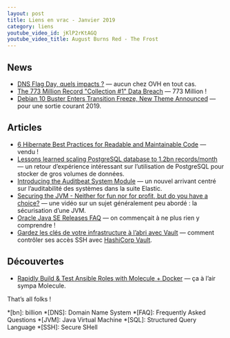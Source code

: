 ```yaml
---
layout: post
title: Liens en vrac - Janvier 2019
category: liens
youtube_video_id: jKlP2rKtAGQ
youtube_video_title: August Burns Red - The Frost
---
```


## News

* [DNS Flag Day, quels impacts ?](https://www.ovh.com/fr/blog/dns-flag-day-quels-impacts/)
  — aucun chez OVH en tout cas.
* [The 773 Million Record "Collection #1" Data Breach](https://www.troyhunt.com/the-773-million-record-collection-1-data-reach/)
  — 773 Million !
* [Debian 10 Buster Enters Transition Freeze, New Theme Announced](https://www.phoronix.com/scan.php?page=news_item&px=Debian-10-Enters-Trans-Freeze)
  — pour une sortie courant 2019.

## Articles

* [6 Hibernate Best Practices for Readable and Maintainable Code](https://thoughts-on-java.org/hibernate-best-practices-for-readable-and-maintainable-code/)
  — vendu !
* [Lessons learned scaling PostgreSQL database to 1.2bn records/month](https://gajus.medium.com/lessons-learned-scaling-postgresql-database-to-1-2bn-records-month-edc5449b3067)
  — un retour d’expérience intéressant sur l’utilisation de PostgreSQL pour stocker de gros volumes de données.
* [Introducing the Auditbeat System Module](https://www.elastic.co/fr/blog/introducing-auditbeat-system-module)
  — un nouvel arrivant centré sur l’auditabilité des systèmes dans la suite Elastic.
* [Securing the JVM - Neither for fun nor for profit, but do you have a choice?](https://www.youtube.com/watch?v=gSQlLAp2dZ8&feature=youtu.be)
  — une vidéo sur un sujet généralement peu abordé : la sécurisation d’une JVM.
* [Oracle Java SE Releases FAQ](https://blogs.oracle.com/java-platform-group/oracle-java-se-releases-faq)
  — on commençait à ne plus rien y comprendre !
* [Gardez les clés de votre infrastructure à l’abri avec Vault](https://blog.octo.com/gardez-les-cles-de-votre-infrastructure-a-labri-avec-vault/)
  — comment contrôler ses accès SSH avec [HashiCorp Vault](https://www.vaultproject.io/).

## Découvertes

* [Rapidly Build & Test Ansible Roles with Molecule + Docker](https://www.toptechskills.com/ansible-tutorials-courses/rapidly-build-test-ansible-roles-molecule-docker/)
  — ça à l’air sympa Molecule.

That’s all folks !

<!-- prettier-ignore-start -->
*[bn]: billion
*[DNS]: Domain Name System
*[FAQ]: Frequently Asked Questions
*[JVM]: Java Virtual Machine
*[SQL]: Structured Query Language
*[SSH]: Secure SHell
<!-- prettier-ignore-end -->
